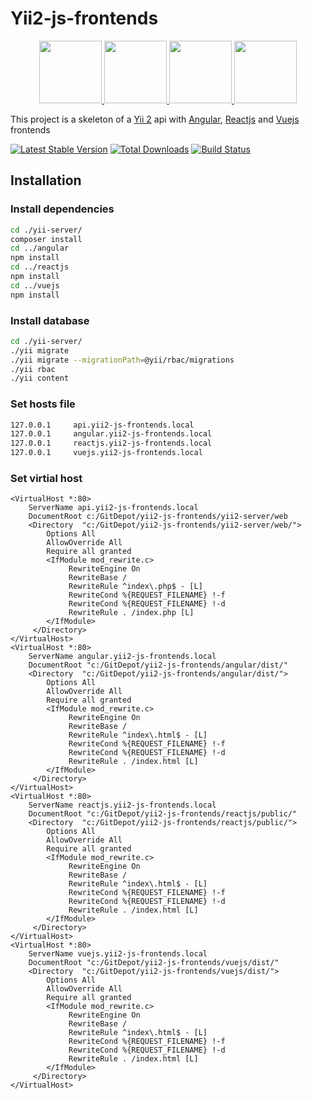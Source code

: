 # Yii2-js-frontends

<p align="center">
    <a href="https://github.com/yiisoft" target="_blank">
        <img src="https://avatars0.githubusercontent.com/u/993323" height="100px">
    </a>
    <a href="https://github.com/angular" target="_blank">
        <img src="https://avatars0.githubusercontent.com/u/139426" height="100px">
    </a>
    <a href="https://github.com/facebook/react" target="_blank">
        <img src="https://upload.wikimedia.org/wikipedia/commons/thumb/a/a7/React-icon.svg/1280px-React-icon.svg.png" alt="" height="100">
    </a>
    <a href="https://github.com/vuejs/vue" target="_blank">
        <img src="https://vuejs.org/images/logo.png" height="100px">
    </a>
</p>

This project is a skeleton of a [Yii 2](http://www.yiiframework.com/) api with [Angular](https://angular.io/), [Reactjs](https://reactjs.org) and [Vuejs](https://vuejs.org/) frontends

[![Latest Stable Version](https://img.shields.io/packagist/v/claudejanz/yii2-js-frontends.svg)](https://packagist.org/packages/claudejanz/yii2-js-frontends)
[![Total Downloads](https://img.shields.io/packagist/dt/claudejanz/yii2-js-frontends.svg)](https://packagist.org/packages/claudejanz/yii2-js-frontends)
[![Build Status](https://travis-ci.org/claudejanz/yii2-js-frontends.svg?branch=master)](https://travis-ci.org/claudejanz/yii2-js-frontends)

## Installation

### Install dependencies

~~~bash
cd ./yii-server/
composer install
cd ../angular
npm install
cd ../reactjs
npm install
cd ../vuejs
npm install
~~~

### Install database

~~~bash
cd ./yii-server/
./yii migrate
./yii migrate --migrationPath=@yii/rbac/migrations
./yii rbac 
./yii content
~~~

### Set hosts file

~~~bash
127.0.0.1     api.yii2-js-frontends.local
127.0.0.1     angular.yii2-js-frontends.local
127.0.0.1     reactjs.yii2-js-frontends.local
127.0.0.1     vuejs.yii2-js-frontends.local
~~~

### Set virtial host

~~~apache_conf
<VirtualHost *:80>
    ServerName api.yii2-js-frontends.local
    DocumentRoot c:/GitDepot/yii2-js-frontends/yii2-server/web
    <Directory  "c:/GitDepot/yii2-js-frontends/yii2-server/web/">
        Options All
        AllowOverride All
        Require all granted
        <IfModule mod_rewrite.c>
             RewriteEngine On
             RewriteBase /
             RewriteRule ^index\.php$ - [L]
             RewriteCond %{REQUEST_FILENAME} !-f
             RewriteCond %{REQUEST_FILENAME} !-d
             RewriteRule . /index.php [L]
        </IfModule>
     </Directory>
</VirtualHost>
<VirtualHost *:80>
    ServerName angular.yii2-js-frontends.local
    DocumentRoot "c:/GitDepot/yii2-js-frontends/angular/dist/"    
    <Directory  "c:/GitDepot/yii2-js-frontends/angular/dist/">
        Options All
        AllowOverride All
        Require all granted
        <IfModule mod_rewrite.c>
             RewriteEngine On
             RewriteBase /
             RewriteRule ^index\.html$ - [L]
             RewriteCond %{REQUEST_FILENAME} !-f
             RewriteCond %{REQUEST_FILENAME} !-d
             RewriteRule . /index.html [L]
        </IfModule>
     </Directory>
</VirtualHost>
<VirtualHost *:80>
    ServerName reactjs.yii2-js-frontends.local
    DocumentRoot "c:/GitDepot/yii2-js-frontends/reactjs/public/"    
    <Directory  "c:/GitDepot/yii2-js-frontends/reactjs/public/">
        Options All
        AllowOverride All
        Require all granted
        <IfModule mod_rewrite.c>
             RewriteEngine On
             RewriteBase /
             RewriteRule ^index\.html$ - [L]
             RewriteCond %{REQUEST_FILENAME} !-f
             RewriteCond %{REQUEST_FILENAME} !-d
             RewriteRule . /index.html [L]
        </IfModule>
     </Directory>
</VirtualHost>
<VirtualHost *:80>
    ServerName vuejs.yii2-js-frontends.local
    DocumentRoot "c:/GitDepot/yii2-js-frontends/vuejs/dist/"
    <Directory  "c:/GitDepot/yii2-js-frontends/vuejs/dist/">
        Options All
        AllowOverride All
        Require all granted
        <IfModule mod_rewrite.c>
             RewriteEngine On
             RewriteBase /
             RewriteRule ^index\.html$ - [L]
             RewriteCond %{REQUEST_FILENAME} !-f
             RewriteCond %{REQUEST_FILENAME} !-d
             RewriteRule . /index.html [L]
        </IfModule>
     </Directory>
</VirtualHost>
~~~
